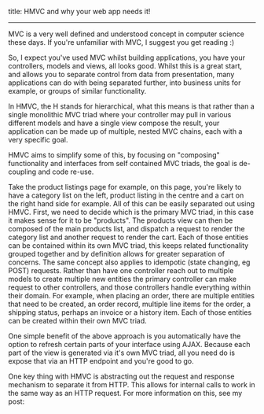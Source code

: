 title: HMVC and why your web app needs it!
____

MVC is a very well defined and understood concept in computer science these days. If you're unfamiliar with MVC, I suggest you get reading :)

So, I expect you've used MVC whilst building applications, you have your controllers, models and views, all looks good. Whilst this is a great start, and allows you to separate control from data from presentation, many applications can do with being separated further, into business units for example, or groups of similar functionality.  

In HMVC, the H stands for hierarchical, what this means is that rather than a single monolithic MVC triad where your controller may pull in various different models and have a single view compose the result, your application can be made up of multiple, nested MVC chains, each with a very specific goal.

HMVC aims to simplify some of this, by focusing on "composing" functionality and interfaces from self contained MVC triads, the goal is de-coupling and code re-use. 

Take the product listings page for example, on this page, you're likely to have a category list on the left, product listing in the centre and a cart on the right hand side for example. All of this can be easily separated out using HMVC. First, we need to decide which is the primary MVC triad, in this case it makes sense for it to be "products". The products view can then be composed of the main products list, and dispatch a request to render the category list and another request to render the cart. Each of those entities can be contained within its own MVC triad, this keeps related functionality grouped together and by definition allows for greater separation of concerns. The same concept also applies to idempotic (state changing, eg POST) requests. Rather than have one controller reach out to multiple models to create multiple new entities the primary controller can make request to other controllers, and those controllers handle everything within their domain. For example, when placing an order, there are multiple entities that need to be created, an order record, multiple line items for the order, a shipping status, perhaps an invoice or a history item. Each of those entities can be created within their own MVC triad.

One simple benefit of the above approach is you automatically have the option to refresh certain parts of your interface using AJAX. Because each part of the view is generated via it's own MVC triad, all you need do is expose that via an HTTP endpoint and you're good to go. 

One key thing with HMVC is abstracting out the request and response mechanism to separate it from HTTP. This allows for internal calls to work in the same way as an HTTP request. For more information on this, see my post: 